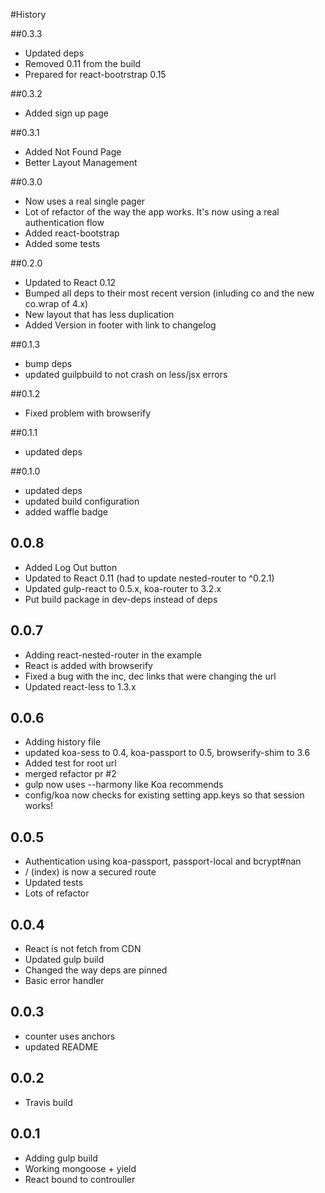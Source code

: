 #History

##0.3.3
- Updated deps
- Removed 0.11 from the build
- Prepared for react-bootrstrap 0.15

##0.3.2
- Added sign up page

##0.3.1
- Added Not Found Page
- Better Layout Management

##0.3.0
- Now uses a real single pager
- Lot of refactor of the way the app works. It's now using a real authentication flow
- Added react-bootstrap
- Added some tests

##0.2.0
- Updated to React 0.12
- Bumped all deps to their most recent version (inluding co and the new co.wrap of 4.x)
- New layout that has less duplication
- Added Version in footer with link to changelog

##0.1.3
- bump deps
- updated guilpbuild to not crash on less/jsx errors

##0.1.2
- Fixed problem with browserify

##0.1.1
- updated deps

##0.1.0
- updated deps
- updated build configuration
- added waffle badge

## 0.0.8
- Added Log Out button
- Updated to React 0.11 (had to update nested-router to ^0.2.1)
- Updated gulp-react to 0.5.x, koa-router to 3.2.x
- Put build package in dev-deps instead of deps

## 0.0.7
- Adding react-nested-router in the example
- React is added with browserify
- Fixed a bug with the inc, dec links that were changing the url
- Updated react-less to 1.3.x

## 0.0.6
- Adding history file
- updated koa-sess to 0.4, koa-passport to 0.5, browserify-shim to 3.6
- Added test for root url
- merged refactor pr #2
- gulp now uses --harmony like Koa recommends
- config/koa now checks for existing setting app.keys so that session works!

## 0.0.5
- Authentication using koa-passport, passport-local and bcrypt#nan
- / (index) is now a secured route
- Updated tests
- Lots of refactor

## 0.0.4
- React is not fetch from CDN
- Updated gulp build
- Changed the way deps are pinned
- Basic error handler

## 0.0.3
- counter uses anchors
- updated README

## 0.0.2
- Travis build

## 0.0.1
- Adding gulp build
- Working mongoose + yield
- React bound to controuller
